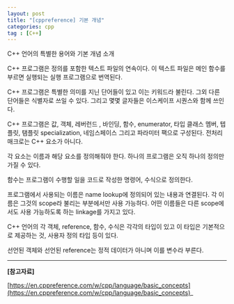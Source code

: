 ```yaml
---
layout: post
title: "[cppreference] 기본 개념"
categories: cpp
tag : [C++]
---
```


C++ 언어의 특별한 용어와 기본 개념 소개  

C++ 프로그램은 정의를 포함한 텍스트 파일의 연속이다. 이 텍스트 파일은 메인 함수를 부르면 실행되는 실행 프로그램으로 번역된다.  

C++ 프로그램은 특별한 의미를 지닌 단어들이 있고 이는 키워드라 불린다. 그외 다른 단어들은 식별자로 쓰일 수 있다. 그리고 몇몇 글자들은 이스케이프 시퀀스와 함께 쓰인다.  

C++ 프로그램은 값, 객체, 레버런드 , 바인딩, 함수, enumerator, 타입  클래스 멤버, 텝플릿, 탬플릿 specialization, 네임스페이스 그리고 파라미터 팩으로 구성된다. 전처리 매크로는 C++ 요소가 아니다.  

각 요소는 이름과 해당 요소를 정의해줘야 한다. 하나의 프로그램은 오직 하나의 정의만 가질 수 있다. 

함수는 프로그램이 수행할 일을 코드로 작성한 명령어, 수식으로 정의한다.   

프로그램에서 사용되는 이름은 name lookup에 정의되어 있는 내용과 연결된다. 각 이름은 그것의 scope라 불리는  부분에서만 사용 가능하다. 어떤 이름들은 다른 scope에서도 사용 가능하도록 하는 linkage를 가지고 있다.  

C++ 언어의 각 객체, reference, 함수, 수식은 각각의 타입이 있고 이 타입은 기본적으로 제공하는 것, 사용자 정의 타입 등이 있다.  

선언된 객체와 선언된 reference는 정적 데이터가 아니며 이를 변수라 부른다.   



---
**[참고자료]**  

[https://en.cppreference.com/w/cpp/language/basic_concepts](https://en.cppreference.com/w/cpp/language/basic_concepts)_
